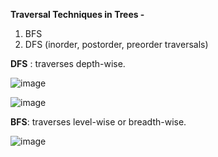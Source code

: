 **Traversal Techniques in Trees -**    
1. BFS  
2. DFS (inorder, postorder, preorder traversals)  
   
**DFS** : traverses depth-wise.   
   
![image](https://github.com/user-attachments/assets/e757ee62-e72f-46b6-b2bf-acf96e8da466)  
     
![image](https://github.com/user-attachments/assets/7cfbd9f1-a16c-40e0-9fc4-c76c11290151)  
  
**BFS**: traverses level-wise or breadth-wise.  
     
![image](https://github.com/user-attachments/assets/8ee523ab-fd02-4056-9d7b-6b9d24f8ae0b)  

  
